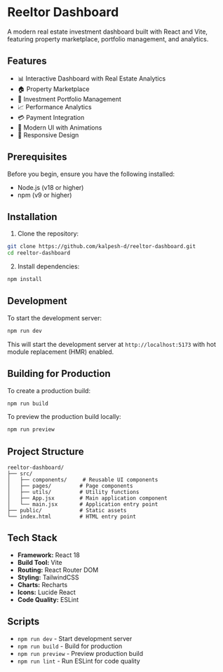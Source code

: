 # Reeltor Dashboard

A modern real estate investment dashboard built with React and Vite, featuring property marketplace, portfolio management, and analytics.

## Features

- 📊 Interactive Dashboard with Real Estate Analytics
- 🏠 Property Marketplace
- 💼 Investment Portfolio Management
- 📈 Performance Analytics
- 💳 Payment Integration
- 🎨 Modern UI with Animations
- 📱 Responsive Design

## Prerequisites

Before you begin, ensure you have the following installed:
- Node.js (v18 or higher)
- npm (v9 or higher)

## Installation

1. Clone the repository:
```bash
git clone https://github.com/kalpesh-d/reeltor-dashboard.git
cd reeltor-dashboard
```

2. Install dependencies:
```bash
npm install
```

## Development

To start the development server:

```bash
npm run dev
```

This will start the development server at `http://localhost:5173` with hot module replacement (HMR) enabled.

## Building for Production

To create a production build:

```bash
npm run build
```

To preview the production build locally:

```bash
npm run preview
```

## Project Structure

```
reeltor-dashboard/
├── src/
│   ├── components/     # Reusable UI components
│   ├── pages/         # Page components
│   ├── utils/         # Utility functions
│   ├── App.jsx        # Main application component
│   └── main.jsx       # Application entry point
├── public/            # Static assets
└── index.html         # HTML entry point
```

## Tech Stack

- **Framework:** React 18
- **Build Tool:** Vite
- **Routing:** React Router DOM
- **Styling:** TailwindCSS
- **Charts:** Recharts
- **Icons:** Lucide React
- **Code Quality:** ESLint

## Scripts

- `npm run dev` - Start development server
- `npm run build` - Build for production
- `npm run preview` - Preview production build
- `npm run lint` - Run ESLint for code quality